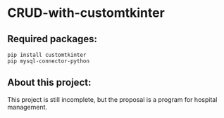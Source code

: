 # CRUD-with-customtkinter

## Required packages:
```
pip install customtkinter
pip mysql-connector-python
```
## About this project:
This project is still incomplete, but the proposal is a program for hospital management.
